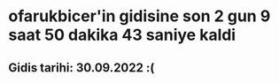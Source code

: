 # ofarukbicer'in gidisine son 2 gun 9 saat 50 dakika 43 saniye kaldi

## Gidis tarihi: 30.09.2022 :(